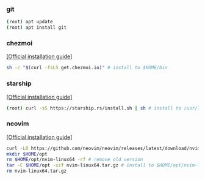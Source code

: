 ### git

```sh
(root) apt update
(root) apt install git
```

### chezmoi

[[Official installation guide]](https://www.chezmoi.io/install/#one-line-binary-install)

```sh
sh -c "$(curl -fsLS get.chezmoi.io)" # install to $HOME/bin
```

### starship

[[Official installation guide]](https://starship.rs/guide/#step-1-install-starship)

```sh
(root) curl -sS https://starship.rs/install.sh | sh # install to /usr/local/bin
```

### neovim

[[Official installation guide]](https://github.com/neovim/neovim/blob/master/INSTALL.md#pre-built-archives-1)

```sh
curl -LO https://github.com/neovim/neovim/releases/latest/download/nvim-linux64.tar.gz
mkdir $HOME/opt
rm $HOME/opt/nvim-linux64 -rf # remove old version
tar -C $HOME/opt -xzf nvim-linux64.tar.gz # install to $HOME/opt/nvim-linux64/bin
rm nvim-linux64.tar.gz
```